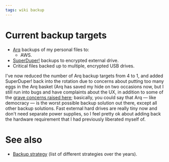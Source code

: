 ```yaml
---
tags: wiki backup
---
```


# Current backup targets

-   [Arq](/wiki/Arq) backups of my personal files to:
    -   AWS.
-   [SuperDuper!](/wiki/SuperDuper%21) backups to encrypted external drive.
-   Critical files backed up to multiple, encrypted USB drives.

I've now reduced the number of Arq backup targets from 4 to 1, and added SuperDuper! back into the rotation due to concerns about putting too many eggs in the Arq basket (Arq has saved my hide on two occasions now, but I still run into bugs and have complaints about the UX, in addition to some of the [grave concerns raised here](http://tomsmusings.twsheppard.com/2017/03/10/backup-software-that-doesnt-back-up-by-design/); basically, you could say that Arq — like democracy — is the worst possible backup solution out there, except all other backup solutions. Fast external hard drives are really tiny now and don't need separate power supplies, so I feel pretty ok about adding back the hardware requirement that I had previously liberated myself of.

# See also

-   [Backup strategy](/wiki/Backup_strategy) (list of different strategies over the years).
